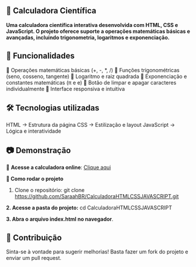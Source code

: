 ## 📌 Calculadora Científica
**Uma calculadora científica interativa desenvolvida com HTML, CSS e JavaScript. O projeto oferece suporte a operações matemáticas básicas e avançadas, incluindo trigonometria, logaritmos e exponenciação.**


## 🚀 Funcionalidades
📌 Operações matemáticas básicas (+, -, *, /)
📌 Funções trigonométricas (seno, cosseno, tangente)
📌 Logaritmo e raiz quadrada
📌 Exponenciação e constantes matemáticas (π e e)
📌 Botão de limpar e apagar caracteres individualmente
📌 Interface responsiva e intuitiva

## 🛠 Tecnologias utilizadas
HTML → Estrutura da página
CSS → Estilização e layout
JavaScript → Lógica e interatividade

## 📷 Demonstração  
🔗 **Acesse a calculadora online**: [Clique aqui](https://saraahbr.github.io/CalculadoraHTMLCSSJAVASCRIPT/)


**📂 Como rodar o projeto**
1. Clone o repositório:
git clone https://github.com/SaraahBR/CalculadoraHTMLCSSJAVASCRIPT.git

**2. Acesse a pasta do projeto:**
cd CalculadoraHTMLCSSJAVASCRIPT

**3. Abra o arquivo index.html no navegador**.

## 🤝 Contribuição
Sinta-se à vontade para sugerir melhorias! Basta fazer um fork do projeto e enviar um pull request.
